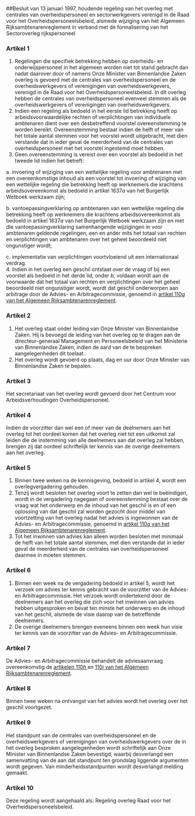 <meta http-equiv='Content-Type' content='text/html; charset=utf-8' />

##Besluit van 13 januari 1997, houdende regeling van het overleg met centrales van overheidspersoneel en sectorwerkgevers verenigd in de Raad voor het Overheidspersoneelsbeleid, alsmede wijziging van het Algemeen Rijksambtenarenreglement in verband met de formalisering van het Sectoroverleg rijkspersoneel

### Artikel  1  

1.  Regelingen die specifiek betrekking hebben op overheids- en onderwijspersoneel in het algemeen worden niet tot stand gebracht dan nadat daarover door of namens Onze Minister van Binnenlandse Zaken overleg is gevoerd met de centrales van overheidspersoneel en de overheidswerkgevers of verenigingen van overheidswerkgevers, verenigd in de Raad voor het Overheidspersoneelsbeleid. In dit overleg hebben de centrales van overheidspersoneel evenveel stemmen als de overheidswerkgevers of verenigingen van overheidswerkgevers.   
2.  Indien een regeling als bedoeld in het eerste lid betrekking heeft op arbeidsvoorwaardelijke rechten of verplichtingen van individuele ambtenaren dient over een desbetreffend voorstel overeenstemming te worden bereikt. Overeenstemming bestaat indien de helft of meer van het totale aantal stemmen voor het voorstel wordt uitgebracht, met dien verstande dat in ieder geval de meerderheid van de centrales van overheidspersoneel met het voorstel ingestemd moet hebben.   
3.  Geen overeenstemming is vereist over een voorstel als bedoeld in het tweede lid indien het betreft: 

a. invoering of wijziging van een wettelijke regeling voor ambtenaren met een overeenkomstige inhoud als een voorstel tot invoering of wijziging van een wettelijke regeling die betrekking heeft op werknemers die krachtens arbeidsovereenkomst als bedoeld in artikel 1637*a* van het Burgerlijk Wetboek werkzaam zijn;  

b. vantoepassingverklaring op ambtenaren van een wettelijke regeling die betrekking heeft op werknemers die krachtens arbeidsovereenkomst als bedoeld in artikel 1637*a* van het Burgerlijk Wetboek werkzaam zijn en met die vantoepassingverklaring samenhangende wijzigingen in voor ambtenaren geldende regelingen, een en ander mits het totaal van rechten en verplichtingen van ambtenaren over het geheel beoordeeld niet ongunstiger wordt;  

c. implementatie van verplichtingen voortvloeiend uit een internationaal verdrag.     
4.  Indien in het overleg een geschil ontstaat over de vraag of bij een voorstel als bedoeld in het derde lid, onder *b*, voldaan wordt aan de voorwaarde dat het totaal van rechten en verplichtingen over het geheel beoordeeld niet ongunstiger wordt, wordt dat geschil onderworpen aan arbitrage door de Advies- en Arbitragecommissie, genoemd in [artikel 110*g* van het Algemeen Rijksambtenarenreglement](../../../../../../../../AMvB/algemeen/rijksambtenarenreglement/BWBR0001950/README.md).  

### Artikel  2  

1.  Het overleg staat onder leiding van Onze Minister van Binnenlandse Zaken. Hij is bevoegd de leiding van het overleg op te dragen aan de directeur-generaal Management en Personeelsbeleid van het Ministerie van Binnenlandse Zaken, indien de aard van de te bespreken aangelegenheden dit toelaat.   
2.  Het overleg wordt gevoerd op plaats, dag en uur door Onze Minister van Binnenlandse Zaken te bepalen.  

### Artikel  3  

Het secretariaat van het overleg wordt gevoerd door het Centrum voor Arbeidsverhoudingen Overheidspersoneel. 

### Artikel  4  

Indien de voorzitter dan wel een of meer van de deelnemers aan het overleg tot het oordeel komen dat het overleg niet tot een uitkomst zal leiden die de instemming van alle deelnemers aan dat overleg zal hebben, brengen zij dat oordeel schriftelijk ter kennis van de overige deelnemers aan het overleg. 

### Artikel  5  

1.  Binnen twee weken na de kennisgeving, bedoeld in artikel 4, wordt een overlegvergadering gehouden.   
2.  Tenzij wordt besloten het overleg voort te zetten dan wel te beëindigen, wordt in de vergadering nagegaan of overeenstemming bestaat over de vraag wat het onderwerp en de inhoud van het geschil is en of een oplossing van dat geschil zal worden gezocht door middel van voortzetting van het overleg nadat het advies is ingewonnen van de Advies- en Arbitragecommissie, genoemd in [artikel 110*g* van het Algemeen Rijksambtenarenreglement](../../../../../../../../AMvB/algemeen/rijksambtenarenreglement/BWBR0001950/README.md).   
3.  Tot het inwinnen van advies kan alleen worden besloten met minimaal de helft van het totale aantal stemmen, met dien verstande dat in ieder geval de meerderheid van de centrales van overheidspersoneel daarmee in moeten stemmen.  

### Artikel  6  

1.  Binnen een week na de vergadering bedoeld in artikel 5, wordt het verzoek om advies ter kennis gebracht van de voorzitter van de Advies- en Arbitragecommissie. Het verzoek wordt ondertekend door de deelnemers aan het overleg die zich voor het inwinnen van advies hebben uitgesproken en bevat ten minste het onderwerp en de inhoud van het geschil, alsmede de visie daarop van de betreffende deelnemers.   
2.  De overige deelnemers brengen eveneens binnen een week hun visie ter kennis van de voorzitter van de Advies- en Arbitragecommissie.  

### Artikel  7  

De Advies- en Arbitragecommissie behandelt de adviesaanvraag overeenkomstig de [artikelen 110*h* ](../../../../../../../../AMvB/algemeen/rijksambtenarenreglement/BWBR0001950/README.md) en [110*i* van het Algemeen Rijksambtenarenreglement](../../../../../../../../AMvB/algemeen/rijksambtenarenreglement/BWBR0001950/README.md). 

### Artikel  8  

Binnen twee weken na ontvangst van het advies wordt het overleg over het geschil voortgezet. 

### Artikel  9  

Het standpunt van de centrales van overheidspersoneel en de overheidswerkgevers of verenigingen van overheidswerkgevers over de in het overleg besproken aangelegenheden wordt schriftelijk aan Onze Minister van Binnenlandse Zaken bevestigd, waarbij desverlangd een samenvatting van de aan dat standpunt ten grondslag liggende argumenten wordt gegeven. Van minderheidsstandpunten wordt desverlangd melding gemaakt. 

### Artikel  10  

Deze regeling wordt aangehaald als: Regeling overleg Raad voor het Overheidspersoneelsbeleid. 
